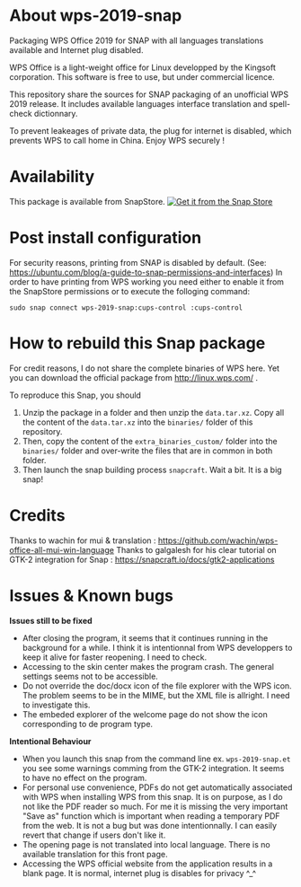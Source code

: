 # About wps-2019-snap
Packaging WPS Office 2019 for SNAP with all languages translations available and Internet plug disabled.

WPS Office is a light-weight office for Linux developped by the Kingsoft corporation. This software is free to use, but under commercial licence.
  
This repository share the sources for SNAP packaging of an unofficial WPS 2019 release. It includes available languages interface translation and spell-check dictionnary. 
  
To prevent leakeages of private data, the plug for internet is disabled, which prevents WPS to call home in China. Enjoy WPS securely !


# Availability
This package is available from SnapStore.
<a href="https://snapcraft.io/wps-2019-snap">
  <img alt="Get it from the Snap Store" src="https://snapcraft.io/static/images/badges/en/snap-store-white.svg" />
</a>
  
# Post install configuration
For security reasons, printing from SNAP is disabled by default. (See: https://ubuntu.com/blog/a-guide-to-snap-permissions-and-interfaces)
In order to have printing from WPS working you need either to enable it from the SnapStore permissions or to execute the folloging command:
```
sudo snap connect wps-2019-snap:cups-control :cups-control
```


# How to rebuild this Snap package
For credit reasons, I do not share the complete binaries of WPS here. Yet you can download the official package from http://linux.wps.com/ .

To reproduce this Snap, you should
  1. Unzip the package in a folder and then unzip the ```data.tar.xz```. Copy all the content of the ```data.tar.xz``` into the ```binaries/``` folder of this repository.
  2. Then, copy the content of the ```extra_binaries_custom/``` folder into the ```binaries/``` folder and over-write the files that are in common in both folder.
  3. Then launch the snap building process ```snapcraft```. Wait a bit. It is a big snap!


# Credits
Thanks to wachin for mui & translation : https://github.com/wachin/wps-office-all-mui-win-language
Thanks to galgalesh for his clear tutorial on GTK-2 integration for Snap : https://snapcraft.io/docs/gtk2-applications 


# Issues & Known bugs

**Issues still to be fixed**
* After closing the program, it seems that it continues running in the background for a while. I think it is intentionnal from WPS developpers to keep it alive for faster reopening. I need to check.
* Accessing to the skin center makes the program crash. The general settings seems not to be accessible.
* Do not override the doc/docx icon of the file explorer with the WPS icon. The problem seems to be in the MIME, but the XML file is allright. I need to investigate this.
* The embeded explorer of the welcome page do not show the icon corresponding to de program type. 

**Intentional Behaviour**
* When you launch this snap from the command line ex. ```wps-2019-snap.et``` you see some warnings comming from the GTK-2 integration. It seems to have no effect on the program. 
* For personal use convenience, PDFs do not get automatically associated with WPS when installing WPS from this snap. It is on purpose, as I do not like the PDF reader so much. For me it is missing the very important "Save as" function which is important when reading a temporary PDF from the web. It is not a bug but was done intentionnally. I can easily revert that change if users don't like it.
* The opening page is not translated into local language. There is no available translation for this front page.
* Accessing the WPS official website from the application results in a blank page. It is normal, internet plug is disables for privacy ^_^

